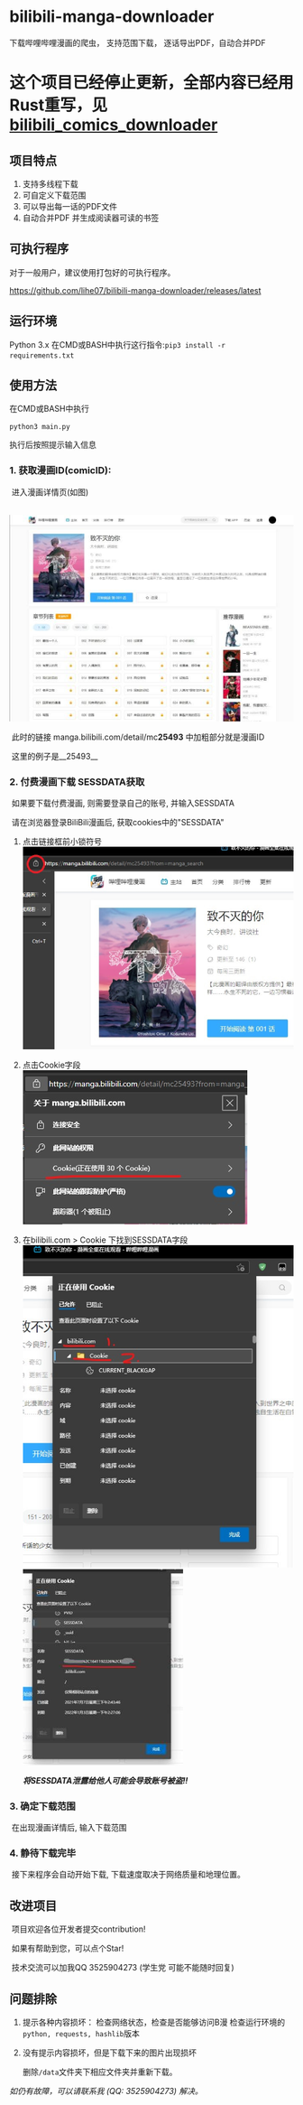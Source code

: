 # bilibili-manga-downloader
下载哔哩哔哩漫画的爬虫， 支持范围下载， 逐话导出PDF，自动合并PDF

# 这个项目已经停止更新，全部内容已经用Rust重写，见 [bilibili_comics_downloader](https://github.com/lihe07/bilibili_comics_downloader)

## 项目特点
1. 支持多线程下载
2. 可自定义下载范围
3. 可以导出每一话的PDF文件
4. 自动合并PDF 并生成阅读器可读的书签

## 可执行程序

对于一般用户，建议使用打包好的可执行程序。

https://github.com/lihe07/bilibili-manga-downloader/releases/latest

## 运行环境
Python 3.x
在CMD或BASH中执行这行指令:```pip3 install -r  requirements.txt```

## 使用方法

在CMD或BASH中执行
```
python3 main.py
```
执行后按照提示输入信息

### 	1. 获取漫画ID(comicID):

​		进入漫画详情页(如图)

​		![漫画详情](/images/info.jpg "漫画详情")

​		此时的链接 manga.bilibili.com/detail/mc**25493** 中加粗部分就是漫画ID

​		这里的例子是__25493__

### 2. 付费漫画下载 SESSDATA获取
​		如果要下载付费漫画, 则需要登录自己的账号, 并输入SESSDATA

​		请在浏览器登录BiliBili漫画后, 获取cookies中的"SESSDATA"

1. 点击链接框前小锁符号
	![获取cookie](/images/getCookies1.jpg "获取cookie")
2. 点击Cookie字段
	![获取cookie](/images/getCookies2.jpg "获取cookie")
3. 在bilibili.com > Cookie 下找到SESSDATA字段
	![获取cookie](/images/getCookies3.jpg "获取cookie")
	![获取cookie](/images/getCookies4.jpg "获取cookie")
	
	***将SESSDATA泄露给他人可能会导致账号被盗!!***

### 3. 确定下载范围
​		在出现漫画详情后, 输入下载范围

### 4. 静待下载完毕
​		接下来程序会自动开始下载, 下载速度取决于网络质量和地理位置。

## 改进项目
​		项目欢迎各位开发者提交contribution! 

​		如果有帮助到您，可以点个Star!

​		技术交流可以加我QQ 3525904273 (学生党 可能不能随时回复)

## 问题排除

1. 提示各种内容损坏：
   检查网络状态，检查是否能够访问B漫
   检查运行环境的`python, requests, hashlib`版本

2. 没有提示内容损坏，但是下载下来的图片出现损坏

   删除`/data`文件夹下相应文件夹并重新下载。

_如仍有故障，可以请联系我 (QQ: 3525904273) 解决。_
